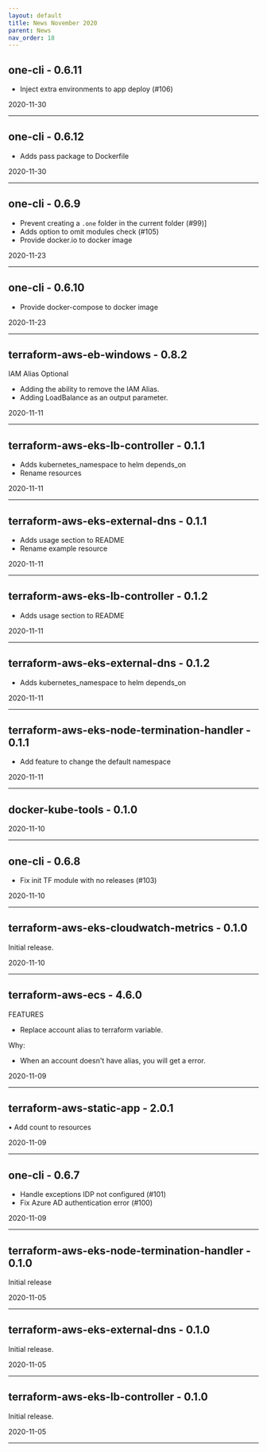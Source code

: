 ```yaml
---
layout: default
title: News November 2020
parent: News
nav_order: 18
---
```




## one-cli - 0.6.11
- Inject extra environments to app deploy (#106)

2020-11-30

---


## one-cli - 0.6.12
- Adds pass package to Dockerfile

2020-11-30

---


## one-cli - 0.6.9
- Prevent creating a `.one` folder in the current folder (#99)]
- Adds option to omit modules check (#105)
- Provide docker.io to docker image


2020-11-23

---


## one-cli - 0.6.10
- Provide docker-compose to docker image

2020-11-23

---


## terraform-aws-eb-windows - 0.8.2
IAM Alias Optional

- Adding the ability to remove the IAM Alias.
- Adding LoadBalance as an output parameter.

2020-11-11

---


## terraform-aws-eks-lb-controller - 0.1.1
- Adds kubernetes_namespace to helm depends_on
- Rename resources

2020-11-11

---


## terraform-aws-eks-external-dns - 0.1.1
- Adds usage section to README
- Rename example resource

2020-11-11

---


## terraform-aws-eks-lb-controller - 0.1.2
- Adds usage section to README

2020-11-11

---


## terraform-aws-eks-external-dns - 0.1.2
- Adds kubernetes_namespace to helm depends_on

2020-11-11

---


## terraform-aws-eks-node-termination-handler - 0.1.1
- Add feature to change the default namespace

2020-11-11

---


## docker-kube-tools - 0.1.0


2020-11-10

---


## one-cli - 0.6.8
- Fix init TF module with no releases (#103)

2020-11-10

---


## terraform-aws-eks-cloudwatch-metrics - 0.1.0
Initial release.

2020-11-10

---


## terraform-aws-ecs - 4.6.0
FEATURES

- Replace account alias to terraform variable.

Why:
- When an account doesn't have alias, you will get a error.

2020-11-09

---


## terraform-aws-static-app - 2.0.1
• Add count to resources

2020-11-09

---


## one-cli - 0.6.7
- Handle exceptions IDP not configured (#101)
- Fix Azure AD authentication error (#100)

2020-11-09

---


## terraform-aws-eks-node-termination-handler - 0.1.0
Initial release

2020-11-05

---


## terraform-aws-eks-external-dns - 0.1.0
Initial release.

2020-11-05

---


## terraform-aws-eks-lb-controller - 0.1.0
Initial release.

2020-11-05

---

